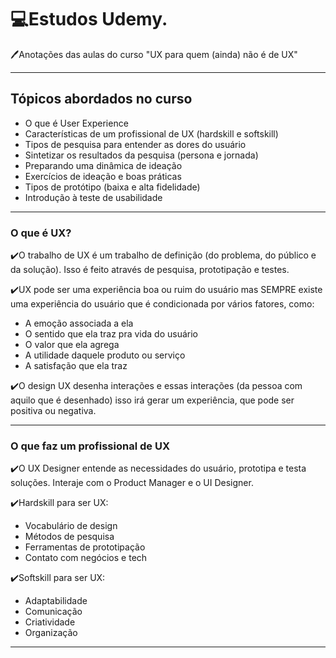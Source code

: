 # 💻Estudos Udemy.

🖊️Anotações das aulas do curso "UX para quem (ainda) não é de UX"

---

## Tópicos abordados no curso

 - O que é User Experience
 - Características de um profissional de UX (hardskill e softskill)
 - Tipos de pesquisa para entender as dores do usuário
 - Sintetizar os resultados da pesquisa (persona e jornada)
 - Preparando uma dinâmica de ideação
 - Exercícios de ideação e boas práticas
 - Tipos de protótipo (baixa e alta fidelidade)
 - Introdução à teste de usabilidade

---

### O que é UX?

✔️O trabalho de UX é um trabalho de definição (do problema, do público e da solução). Isso é feito através de pesquisa, prototipação e testes. <br>

✔️UX pode ser uma experiência boa ou ruim do usuário mas SEMPRE existe uma experiência do usuário que é condicionada por vários fatores, como:

 - A emoção associada a ela
 - O sentido que ela traz pra vida do usuário
 - O valor que ela agrega
 - A utilidade daquele produto ou serviço
 - A satisfação que ela traz <br>

✔️O design UX desenha interações e essas interações (da pessoa com aquilo que é desenhado) isso irá gerar um experiência, que pode ser positiva ou negativa. <br>

---

### O que faz um profissional de UX

✔️O UX Designer entende as necessidades do usuário, prototipa e testa soluções. Interaje com o Product Manager e o UI Designer. <br>

✔️Hardskill para ser UX: <br>
 - Vocabulário de design
 - Métodos de pesquisa
 - Ferramentas de prototipação
 - Contato com negócios e tech <br>
 
 ✔️Softskill para ser UX:
  - Adaptabilidade
  - Comunicação
  - Criatividade
  - Organização
---

